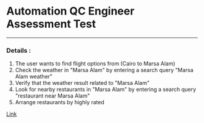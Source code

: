 <h1>Automation QC Engineer Assessment Test</h1>
<hr/>
<h3>Details : </h3>
<ol>
<li>  The user wants to find flight options from (Cairo to Marsa Alam)</li>
<li> Check the weather in "Marsa Alam" by entering a search query "Marsa Alam weather"</li>
<li> Verify that the weather result related to "Marsa Alam"</li>
<li> Look for nearby restaurants in "Marsa Alam" by entering a search query "restaurant near Marsa Alam"</li>
<li> Arrange restaurants by highly rated</li>



  
</ol>

<a href="google.com"> Link </a>
